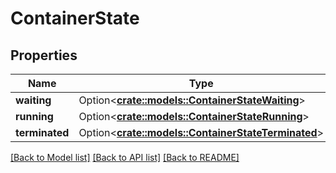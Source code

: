 # ContainerState

## Properties

Name | Type | Description | Notes
------------ | ------------- | ------------- | -------------
**waiting** | Option<[**crate::models::ContainerStateWaiting**](ContainerStateWaiting.md)> |  | [optional]
**running** | Option<[**crate::models::ContainerStateRunning**](ContainerStateRunning.md)> |  | [optional]
**terminated** | Option<[**crate::models::ContainerStateTerminated**](ContainerStateTerminated.md)> |  | [optional]

[[Back to Model list]](../README.md#documentation-for-models) [[Back to API list]](../README.md#documentation-for-api-endpoints) [[Back to README]](../README.md)



